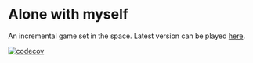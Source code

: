 # Alone with myself
An incremental game set in the space. Latest version can be played [here](https://ruudandriessen.github.io/alone-with-myself/).

[![codecov](https://codecov.io/gh/ruudandriessen/alone-with-myself/branch/master/graph/badge.svg?token=jcJMsLuUzz)](https://codecov.io/gh/ruudandriessen/alone-with-myself)
